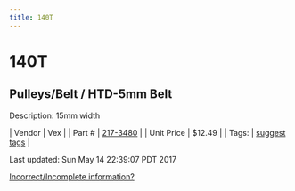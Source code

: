 ```yaml
---
title: 140T
---
```


# 140T
## Pulleys/Belt / HTD-5mm Belt
Description: 	15mm width 

| Vendor | Vex | 
| Part # | [217-3480](http://www.vexrobotics.com/vexpro/motion/belts-and-pulleys/htdbelts15.html) | 
| Unit Price | $12.49 | 
| Tags: | [suggest tags](https://docs.google.com/forms/d/e/1FAIpQLSeWyY8v3RgOty-MyWmh9U0iivNYN_molChYyS-0U-o-kOAv_g/viewform) | 

Last updated: Sun May 14 22:39:07 PDT 2017

 [Incorrect/Incomplete information?](https://docs.google.com/forms/d/e/1FAIpQLSeWyY8v3RgOty-MyWmh9U0iivNYN_molChYyS-0U-o-kOAv_g/viewform)